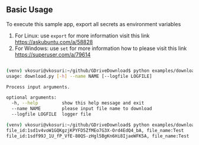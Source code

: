 ## Basic Usage
To execute this sample app, export all secrets as environment variables

1. For Linux: use ``export`` for more information visit this link https://askubuntu.com/a/58828
2. For Windows: use ``set`` for more information how to please visit this link https://superuser.com/a/79614


``` Bash

(venv) vkosuri@vkosuri:~/github/GDriveDownload$ python examples/download.py -h
usage: download.py [-h] --name NAME [--logfile LOGFILE]

Process input arguments.

optional arguments:
  -h, --help         show this help message and exit
  --name NAME        please input file name to download
  --logfile LOGFILE  logger file

(venv) vkosuri@vkosuri:~/github/GDriveDownload$ python examples/download.py --name Test
file_id:1sd1v4voW1GQKgzjKPYFD5ZfMEo7G3X-Ord4EdQ4_bA, file_name:Test
file_id:1sdf99J_1U_fP_VfE-80QS-zHgl5BgKn6Hi8IjaeWFK5A, file_name:Test

```
